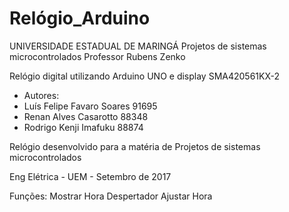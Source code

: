 # Relógio_Arduino

UNIVERSIDADE ESTADUAL DE MARINGÁ
   Projetos de sistemas microcontrolados 
   Professor Rubens Zenko
   
   Relógio digital utilizando Arduino UNO e display SMA420561KX-2
 
 *  Autores:
 *  Luís Felipe Favaro Soares  91695
 *  Renan Alves Casarotto      88348
 *  Rodrigo Kenji Imafuku      88874

Relógio desenvolvido para a matéria de Projetos de sistemas microcontrolados 

Eng Elétrica -  UEM - Setembro de 2017

Funções:
Mostrar Hora
Despertador
Ajustar Hora
